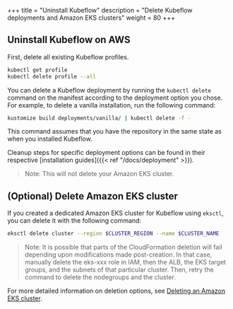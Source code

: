 +++
title = "Uninstall Kubeflow"
description = "Delete Kubeflow deployments and Amazon EKS clusters"
weight = 80
+++

## Uninstall Kubeflow on AWS

First, delete all existing Kubeflow profiles.

```bash
kubectl get profile
kubectl delete profile --all
```

You can delete a Kubeflow deployment by running the `kubectl delete` command on the manifest according to the deployment option you chose. For example, to delete a vanilla installation, run the following command:

```bash
kustomize build deployments/vanilla/ | kubectl delete -f -
```

This command assumes that you have the repository in the same state as when you installed Kubeflow.

Cleanup steps for specific deployment options can be found in their respective [installation guides]({{< ref "/docs/deployment" >}}).

> Note: This will not delete your Amazon EKS cluster.

## (Optional) Delete Amazon EKS cluster

If you created a dedicated Amazon EKS cluster for Kubeflow using `eksctl`, you can delete it with the following command:

```bash
eksctl delete cluster --region $CLUSTER_REGION --name $CLUSTER_NAME
```

> Note: It is possible that parts of the CloudFormation deletion will fail depending upon modifications made post-creation. In that case, manually delete the eks-xxx role in IAM, then the ALB, the EKS target groups, and the subnets of that particular cluster. Then, retry the command to delete the nodegroups and the cluster.

For more detailed information on deletion options, see [Deleting an Amazon EKS cluster](https://docs.aws.amazon.com/eks/latest/userguide/delete-cluster.html).
